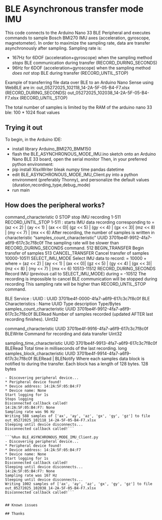 # BLE Asynchronous transfer mode IMU
This code connects to the Arduino Nano 33 BLE Peripheral and executes commands to sample
Bosch BMI270 IMU axes (acceleration, gyroscope, magnetometer).
In order to maximize the sampling rate, data are transfer asynchronously after sampling.
Sampling rate is:
- 167Hz for 6DOF (acceleration+gyroscope) when the sampling method *stops* BLE communication during transfer (RECORD_DURING_SECONDS)
- 96Hz for 6DOF (acceleration+gyroscope) when the sampling method *does not* stop BLE during transfer (RECORD_UNTIL_STOP)

Example of transferring file data over BLE to an Arduino Nano Sense using WebBLE are in:
out_05272025_102118_14-2A-5F-05-B4-F7.xlsx (RECORD_DURING_SECONDS)
out_05272025_102038_14-2A-5F-05-B4-F7.xlsx (RECORD_UNTIL_STOP)

The total number of samples is limited by the RAM of the arduino nano 33 ble: 100 * 1024 float values 

## Trying it out

To begin, in the Arduino IDE:
* install library Arduino_BMI270_BMM150
* flash the BLE_ASYNCHRONOUS_MODE_IMU.ino sketch onto an Arduino Nano BLE 33 board, open the serial monitor 
Then, in your preferred python environment: 
* pip install XlsxWriter bleak numpy time pandas datetime
* edit BLE_ASYNCHRONOUS_MODE_IMU_Client.py into a python environment (preferably Thonny), and personalize the default values (duration,recording_type,debug_mode)
* run main

## How does the peripheral works?

command_characteristic 
0	STOP	stop IMU recording
1-511	RECORD_UNTIL_STOP	1-511 : starts IMU data recording corresponding to <command value> =  
(az << 2) | (ay << 1) | (ax << 0)|
    (gz << 5) | (gy << 4) | (gx << 3)|
    (mz << 8) | (my << 7) | (mx << 6)
After recording, the number of samples is written in characteristic “samples_count_characteristic” UUID 3701be4f-9912-4fa7-a6f9-617c3c7f8c0f
The sampling rate will be slower than RECORD_DURING_SECONDS command.
512 	BEGIN_TRANSFER	Begin transfer of samples
513	CANCEL_TRANSFER	Cancel transfer of samples
10000-10511	SELECT_IMU_MODE	Select IMU data to record: 
<command value> = 10000 + <mode> 
where <mode> = (az << 2) | (ay << 1) | (ax << 0)|
    (gz << 5) | (gy << 4) | (gx << 3)|
    (mz << 8) | (my << 7) | (mx << 6)
10513-11512	RECORD_DURING_SECONDS	Record IMU (previous call to SELECT_IMU_MODE) during <seconds> = <command value> -10512
The recording is impossible to cancel
BLE communication will be stopped during recording
This sampling rate will be higher than RECORD_UNTIL_STOP command.

BLE Service :
UUID : UUID 3701be4f-0000-4fa7-a6f9-617c3c7f8c0f
BLE Characteristics :
Name	UUID	Type	description	Type/Bytes
samples_count_characteristic	UUID 3701be4f-9912-4fa7-a6f9-617c3c7f8c0f	BLERead
	Number of samples recorded (updated AFTER last recording finishes).	Uint32

command_characteristic	UUID 3701be4f-9916-4fa7-a6f9-617c3c7f8c0f	BLEWrite
	Command for recording and data transfer	Uint32

sampling_time_characteristic	UUID 3701be4f-9913-4fa7-a6f9-617c3c7f8c0f	BLERead
	Total time in milliseconds of the last recording.	long
samples_block_characteristic	UUID 3701be4f-9914-4fa7-a6f9-617c3c7f8c0f	BLERead | BLENotify	Where each samples data block is notified to during the transfer.  Each block has a length of 128 bytes.	128 bytes


```%Run BLE_ASYNCHRONOUS_MODE_IMU_Client.py
- Discovering peripheral device...
* Peripheral device found!
* Device address: 14:2A:5F:05:B4:F7
* Device name: None
Start logging for 1s
Stops logging
Disconnected callback called!
14:2A:5F:05:B4:F7: None
Sampling rate was 96 Hz
Writing 588 samples of ['ax', 'ay', 'az', 'gx', 'gy', 'gz'] to file out_05272025_102118_14-2A-5F-05-B4-F7.xlsx
Sleeping until device disconnects...
Disconnected callback called!```

```%Run BLE_ASYNCHRONOUS_MODE_IMU_Client.py
- Discovering peripheral device...
* Peripheral device found!
* Device address: 14:2A:5F:05:B4:F7
* Device name: None
Start logging for 1s
Disconnected callback called!
Sleeping until device disconnects...
14:2A:5F:05:B4:F7: None
Sampling rate was 167 Hz
Sleeping until device disconnects...
Writing 1002 samples of ['ax', 'ay', 'az', 'gx', 'gy', 'gz'] to file out_05272025_102038_14-2A-5F-05-B4-F7.xlsx
Disconnected callback called!```


## Known issues

## Thanks

